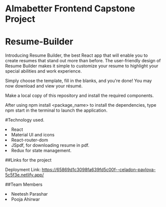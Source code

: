

# Almabetter Frontend Capstone Project


# Resume-Builder


Introducing Resume Builder, the best React app that will enable you to create resumes that stand out more than before. The user-friendly design of Resume Builder makes it simple to customize your resume to highlight your special abilities and work experience.


Simply choose the template, fill in the blanks, and you're done! You may now download and view your résumé.

<Installation>

Make a local copy of this repository and install the required components.

After using npm install <package_name> to install the dependencies, type npm start in the terminal to launch the application.



#Technology used.

<li>React</li>
<li>Material UI and icons</li>
<li>React-router-dom</li>
<li>JSpdf, for downloading resume in pdf.</li>
<li>Redux for state management.</li>




##Links for the project

Deployment Link: https://65869d1c3098fa639fd5c00f--celadon-pavlova-5c5f3e.netlify.app/


##Team Members

<li>Neetesh Parashar</li>
<li>Pooja Ahirwar</li>
